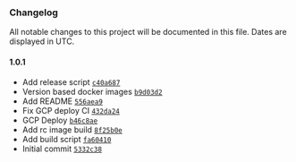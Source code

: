 ### Changelog

All notable changes to this project will be documented in this file. Dates are displayed in UTC.

#### 1.0.1

- Add release script [`c40a687`](https://github.com/iop-global/bc2ip-sdk-webservice/commit/c40a68784ba204f695e84758e8f3bb0d15a86d31)
- Version based docker images [`b9d03d2`](https://github.com/iop-global/bc2ip-sdk-webservice/commit/b9d03d2ce17bf21fa3fbfb6541ffb9bbc71d8930)
- Add README [`556aea9`](https://github.com/iop-global/bc2ip-sdk-webservice/commit/556aea93dcc84227cddb4296d7a2de01fc18dfcf)
- Fix GCP deploy CI [`432da24`](https://github.com/iop-global/bc2ip-sdk-webservice/commit/432da240ba9ef0ad9f42e731943c171b5e3253e0)
- GCP Deploy [`b46c8ae`](https://github.com/iop-global/bc2ip-sdk-webservice/commit/b46c8ae28b03be52d80294acbaccbc4348e9f5f6)
- Add rc image build [`8f25b0e`](https://github.com/iop-global/bc2ip-sdk-webservice/commit/8f25b0e5c6cb999d85a7a370cf44aca61d8a832f)
- Add build script [`fa60410`](https://github.com/iop-global/bc2ip-sdk-webservice/commit/fa60410897bce33a27576b67b7bf4cdeec7157ef)
- Initial commit [`5332c38`](https://github.com/iop-global/bc2ip-sdk-webservice/commit/5332c383794cf9711f7698be92033a4398c619ee)
